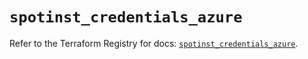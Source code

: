 # `spotinst_credentials_azure`

Refer to the Terraform Registry for docs: [`spotinst_credentials_azure`](https://registry.terraform.io/providers/spotinst/spotinst/1.209.1/docs/resources/credentials_azure).
